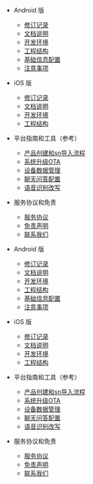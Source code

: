 * Android 版
  * [修订记录](8-app/alliance/android/version.md)
  * [文档说明](8-app/alliance/android/summary.md)
  * [开发环境](8-app/alliance/android/develop.md)
  * [工程结构](8-app/alliance/android/resouce_summary.md)
  * [基础信息配置](8-app/alliance/android/config.md)
  * [注意事项](8-app/alliance/android/announcement.md)

* iOS 版
    * [修订记录](8-app/alliance/iOS/version.md)
    * [文档说明](8-app/alliance/iOS/summary.md)
    * [开发环境](8-app/alliance/iOS/develop.md)
    * [工程结构](8-app/alliance/iOS/resouce_summary.md)

* 平台指南和工具（参考）
    * [产品创建和sn导入流程](5-enableVoice/rokid-vsvy-sdk-docs/rookie-guide/rookie-guide-end.md)
    * [系统升级OTA](5-enableVoice/rokid-vsvy-sdk-docs/rookie-guide/ota.md) 
    * [设备数据管理](5-enableVoice/rokid-vsvy-sdk-docs/rookie-guide/data.md)
    * [聊天问答配置](5-enableVoice/rokid-vsvy-sdk-docs/rookie-guide/chat.md)
    * [语音识别改写](5-enableVoice/rokid-vsvy-sdk-docs/rookie-guide/query.md)

* 服务协议和免责
    * [服务协议](4-TermsAndAgreements/community-service-agreement.md)
    * [免责声明](4-TermsAndAgreements/community-disclaimer.md)
    * [联系我们](contact-us.md)  

* Android 版
  * [修订记录](8-app/alliance/android/version.md)
  * [文档说明](8-app/alliance/android/summary.md)
  * [开发环境](8-app/alliance/android/develop.md)
  * [工程结构](8-app/alliance/android/resouce_summary.md)
  * [基础信息配置](8-app/alliance/android/config.md)
  * [注意事项](8-app/alliance/android/announcement.md)

* iOS 版
    * [修订记录](8-app/alliance/iOS/version.md)
    * [文档说明](8-app/alliance/iOS/summary.md)
    * [开发环境](8-app/alliance/iOS/develop.md)
    * [工程结构](8-app/alliance/iOS/resouce_summary.md)

* 平台指南和工具（参考）
    * [产品创建和sn导入流程](5-enableVoice/rokid-vsvy-sdk-docs/rookie-guide/rookie-guide-end.md)
    * [系统升级OTA](5-enableVoice/rokid-vsvy-sdk-docs/rookie-guide/ota.md) 
    * [设备数据管理](5-enableVoice/rokid-vsvy-sdk-docs/rookie-guide/data.md)
    * [聊天问答配置](5-enableVoice/rokid-vsvy-sdk-docs/rookie-guide/chat.md)
    * [语音识别改写](5-enableVoice/rokid-vsvy-sdk-docs/rookie-guide/query.md)

* 服务协议和免责
    * [服务协议](4-TermsAndAgreements/community-service-agreement.md)
    * [免责声明](4-TermsAndAgreements/community-disclaimer.md)
    * [联系我们](contact-us.md)  
